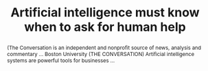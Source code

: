 ---
category: news
title: Artificial intelligence must know when to ask for human help
abstract: (The Conversation is an independent and nonprofit source of news, analysis and commentary ... Boston University (THE CONVERSATION) Artificial intelligence systems are powerful tools for businesses ...
publishedDateTime: 2019-03-07T12:42:00Z
sourceUrl: https://wtop.com/national/2019/03/artificial-intelligence-must-know-when-to-ask-for-human-help/
type: webcontent

provider:
  name: WTOP News
  id: default
tags:
    - AI

images: 
    -url: None
    width: 0
    height: 0
    quality: None
    title: None
    attribution: 
    focalRegion:
      x1: 0
      x2: 0
      y1: 0
      y2: 0

---